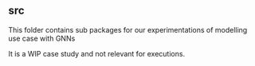 <h2>src</h2>

This folder contains sub packages for our experimentations of modelling use case with GNNs

It is a WIP case study and not relevant for executions.

